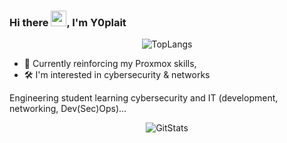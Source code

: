 ### Hi there <img src="https://c.tenor.com/SNL9_xhZl9oAAAAi/waving-hand-joypixels.gif" width=25>, I'm Y0plait

<p align="center">
  <img src="https://github-readme-stats.vercel.app/api/top-langs/?username=Y0plait&show_icons=true&hide_border=true&theme=tokyonight" alt="TopLangs"/>
</p>

- 🔭 Currently reinforcing my Proxmox skills,
- 🛠 I'm interested in cybersecurity & networks

Engineering student learning cybersecurity and IT (development, networking, Dev(Sec)Ops)...

<p align="center">
  <img src="https://github-readme-stats.vercel.app/api?username=Y0plait&show_icons=true&hide_border=true&theme=tokyonight" alt="GitStats">
</p>


